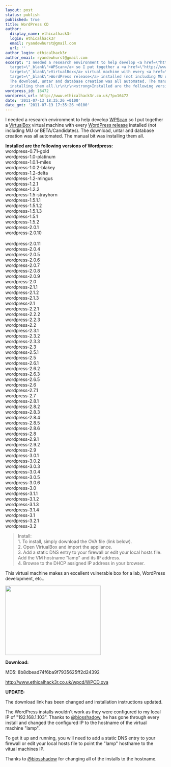 ```yaml
---
layout: post
status: publish
published: true
title: WordPress CD
author:
  display_name: ethicalhack3r
  login: ethicalhack3r
  email: ryandewhurst@gmail.com
  url: ''
author_login: ethicalhack3r
author_email: ryandewhurst@gmail.com
excerpt: "I needed a research environment to help develop <a href=\"http://www.randomstorm.com/wpscan-security-tool.php\"
  target=\"_blank\">WPScan</a> so I put together a <a href=\"http://www.virtualbox.org/\"
  target=\"_blank\">VirtualBox</a> virtual machine with every <a href=\"http://wordpress.org/download/release-archive/\"
  target=\"_blank\">WordPress release</a> installed (not including MU or BETA/Candidates).
  The download, untar and database creation was all automated. The manual bit was
  installing them all.\r\n\r\n<strong>Installed are the following versions of Wordpress:</strong>\r\nwordpress-0.71-gold\r\nwordpress-1.0-platinum\r\nwordpress-1.0.1-miles\r\nwordpress-1.0.2-blakey\r\nwordpress-1.2-delta\r\nwordpress-1.2-mingus\r\nwordpress-1.2.1\r\nwordpress-1.2.2\r\nwordpress-1.5-strayhorn\r\nwordpress-1.5.1.1\r\nwordpress-1.5.1.2\r\nwordpress-1.5.1.3\r\nwordpress-1.5.1\r\nwordpress-1.5.2\r\nwordpress-2.0.1\r\nwordpress-2.0.10\r\n"
wordpress_id: 16472
wordpress_url: http://www.ethicalhack3r.co.uk/?p=16472
date: '2011-07-13 18:35:26 +0100'
date_gmt: '2011-07-13 17:35:26 +0100'
---
```

<p>I needed a research environment to help develop <a href="http://www.randomstorm.com/wpscan-security-tool.php" target="_blank">WPScan</a> so I put together a <a href="http://www.virtualbox.org/" target="_blank">VirtualBox</a> virtual machine with every <a href="http://wordpress.org/download/release-archive/" target="_blank">WordPress release</a> installed (not including MU or BETA/Candidates). The download, untar and database creation was all automated. The manual bit was installing them all.</p>
<p><strong>Installed are the following versions of Wordpress:</strong><br />
wordpress-0.71-gold<br />
wordpress-1.0-platinum<br />
wordpress-1.0.1-miles<br />
wordpress-1.0.2-blakey<br />
wordpress-1.2-delta<br />
wordpress-1.2-mingus<br />
wordpress-1.2.1<br />
wordpress-1.2.2<br />
wordpress-1.5-strayhorn<br />
wordpress-1.5.1.1<br />
wordpress-1.5.1.2<br />
wordpress-1.5.1.3<br />
wordpress-1.5.1<br />
wordpress-1.5.2<br />
wordpress-2.0.1<br />
wordpress-2.0.10<br />
<a id="more"></a><a id="more-16472"></a><br />
wordpress-2.0.11<br />
wordpress-2.0.4<br />
wordpress-2.0.5<br />
wordpress-2.0.6<br />
wordpress-2.0.7<br />
wordpress-2.0.8<br />
wordpress-2.0.9<br />
wordpress-2.0<br />
wordpress-2.1.1<br />
wordpress-2.1.2<br />
wordpress-2.1.3<br />
wordpress-2.1<br />
wordpress-2.2.1<br />
wordpress-2.2.2<br />
wordpress-2.2.3<br />
wordpress-2.2<br />
wordpress-2.3.1<br />
wordpress-2.3.2<br />
wordpress-2.3.3<br />
wordpress-2.3<br />
wordpress-2.5.1<br />
wordpress-2.5<br />
wordpress-2.6.1<br />
wordpress-2.6.2<br />
wordpress-2.6.3<br />
wordpress-2.6.5<br />
wordpress-2.6<br />
wordpress-2.7.1<br />
wordpress-2.7<br />
wordpress-2.8.1<br />
wordpress-2.8.2<br />
wordpress-2.8.3<br />
wordpress-2.8.4<br />
wordpress-2.8.5<br />
wordpress-2.8.6<br />
wordpress-2.8<br />
wordpress-2.9.1<br />
wordpress-2.9.2<br />
wordpress-2.9<br />
wordpress-3.0.1<br />
wordpress-3.0.2<br />
wordpress-3.0.3<br />
wordpress-3.0.4<br />
wordpress-3.0.5<br />
wordpress-3.0.6<br />
wordpress-3.0<br />
wordpress-3.1.1<br />
wordpress-3.1.2<br />
wordpress-3.1.3<br />
wordpress-3.1.4<br />
wordpress-3.1<br />
wordpress-3.2.1<br />
wordpress-3.2</p>
<blockquote><p>
Install:<br />
1. To install, simply download the OVA file (link below).<br />
2. Open VirtualBox and import the appliance.<br />
3. Add a static DNS entry to your firewall or edit your local hosts file. Add the VM hostname "lamp" and its IP address.<br />
4. Browse to the DHCP assigned IP address in your browser.
</p></blockquote>
<p>This virtual machine makes an excellent vulnerable box for a lab, WordPress development, etc..</p>
<p><a href="http://www.ethicalhack3r.co.uk/wp-content/uploads/2011/07/Screen-shot-2011-07-13-at-13.57.54.png"><img src="http://www.ethicalhack3r.co.uk/wp-content/uploads/2011/07/Screen-shot-2011-07-13-at-13.57.54-300x217.png" alt="" title="Screen shot 2011-07-13 at 13.57.54" width="300" height="217" class="alignnone size-medium wp-image-16475" /></a></p>
<p><strong>Download:</strong></p>
<p>MD5: 8b8dbead74f6ba9f7935625ff2d24392</p>
<p><a href="http://www.ethicalhack3r.co.uk/wpcd/WPCD.ova">http://www.ethicalhack3r.co.uk/wpcd/WPCD.ova</a></p>
<p><strong>UPDATE:</strong></p>
<p>The download link has been changed and installation instructions updated.</p>
<p>The WordPress installs wouldn't work as they were configured to my local IP of "192.168.1.103". Thanks to <a href="http://www.twitter.com/biosshadow" target="_blank">@biosshadow</a>, he has gone through every install and changed the configured IP to the hostname of the virtual machine "lamp".</p>
<p>To get it up and running, you will need to add a static DNS entry to your firewall or edit your local hosts file to point the "lamp" hosthame to the vitual machines IP.</p>
<p>Thanks to <a href="http://www.twitter.com/biosshadow" target="_blank">@biosshadow</a> for changing all of the installs to the hostname.</p>
